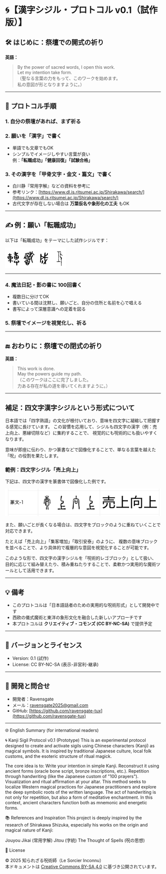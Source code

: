 # 🌀【漢字シジル・プロトコル v0.1（試作版）】

## 🛠️ はじめに：祭壇での開式の祈り

**英語：**  
> By the power of sacred words, I open this work.  
> Let my intention take form.  
（聖なる言葉の力をもって、このワークを始めます。  
私の意図が形となりますように。）

---

## 📜 プロトコル手順

### 1. 自分の祭壇があれば、まず祈る

### 2. 願いを「漢字」で書く  
- 単語でも文章でもOK  
- シンプルでイメージしやすい言葉が良い  
  例：**「転職成功」「健康回復」「試験合格」**

### 3. その漢字を「甲骨文字・金文・篇文」で書く  
- 白川静『常用字解』などの資料を参考に  
- 参考リンク：[https://www.dl.is.ritsumei.ac.jp/Shirakawa/search/](https://www.dl.is.ritsumei.ac.jp/Shirakawa/search/)  
- 古代文字が存在しない場合は **万葉仮名や象形化の工夫** もOK

---

## ✍️ 例：願い「転職成功」  
以下は「転職成功」をテーマにした試作シジルです：

![転職成功のシジル](jobchange_success_sample2.png)

---

### 4. 魔法日記・影の書に 100回書く  
- 複数日に分けてOK  
- 書いている間は沈黙し、願いごと、自分の住所と名前を心で唱える  
- 書写によって深層意識への定着を図る

### 5. 祭壇でイメージを視覚化し、祈る

---

## 🔚 おわりに：祭壇での閉式の祈り

**英語：**  
> This work is done.  
> May the powers guide my path.  
（このワークはここに完了しました。  
力ある存在が私の道を導いてくれますように。）

---

## 補足：四文字漢字シジルという形式について

日本語では「四字熟語」の文化が根付いており、意味を四文字に凝縮して把握する感覚に長けています。
この習慣を応用して、シジルも四文字の漢字（例：売上向上、悪縁切除など）に集約することで、
視覚的にも呪術的にも扱いやすくなります。

意味が即座に伝わり、かつ篆書などで図像化することで、単なる言葉を越えた「呪」の役割を果たします。

### 範例：四文字シジル「売上向上」

下記は、四文字の漢字を篆書体で図像化した例です。

![売上向上](uriage-koujou.png)

また、願いごとが長くなる場合は、四文字をブロックのように重ねていくことで対応できます。

たとえば「売上向上」「集客増加」「取引安泰」のように、
複数の意味ブロックを並べることで、より具体的で複層的な意図を視覚化することが可能です。

このような形で、四文字の漢字シジルを「呪術的レゴブロック」として扱い、
目的に応じて組み替えたり、積み重ねたりすることで、柔軟かつ実用的な魔術ツールとして活用できます。

---

## 💡 備考

- このプロトコルは「日本語話者のための実用的な呪術形式」として開発中です  
- 西欧の儀式魔術と東洋の象形文化を融合した新しいアプローチです  
- 本プロトコルは **クリエイティブ・コモンズ (CC BY-NC-SA)** で提供予定

---

## 🚧 バージョンとライセンス

- Version: 0.1 (試作)  
- License: CC BY-NC-SA (表示-非営利-継承)

---

## 💬 開発と問合せ  
- 開発者：Ravensgate  
- メール：[ravensgate2025@gmail.com](mailto:ravensgate2025@gmail.com)  
- GitHub: [https://github.com/ravensgate-tux](https://github.com/ravensgate-tux)

---

🌐 English Summary (for international readers)

🌀 Kanji Sigil Protocol v0.1 (Prototype)
This is an experimental protocol designed to create and activate sigils using Chinese characters (Kanji) as magical symbols. It is inspired by traditional Japanese culture, local folk customs, and the esoteric structure of ritual magick.

The core idea is to:
Write your intention in simple Kanji.
Reconstruct it using ancient forms (oracle bone script, bronze inscriptions, etc.).
Repetition through handwriting (like the Japanese custom of "100 prayers").
Visualization and ritual affirmation at your altar.
This method seeks to localize Western magical practices for Japanese practitioners and explore the deep symbolic roots of the written language.
The act of handwriting is not only for repetition, but also a form of meditative enchantment. In this context, ancient characters function both as mnemonic and energetic forms.

📚 References and Inspiration
This project is deeply inspired by the research of Shirakawa Shizuka, especially his works on the origin and magical nature of Kanji:

Jouyou Jikai (常用字解)
Jitou (字統)
The Thought of Spells (呪の思想)

📄 License

© 2025 知られざる呪術師（Le Sorcier Inconnu）  
本ドキュメントは [Creative Commons BY-SA 4.0](https://creativecommons.org/licenses/by-sa/4.0/deed.ja) に基づき公開されています。
